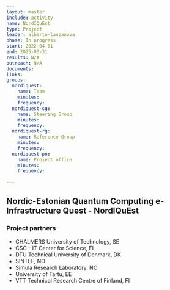 ```yaml
---
layout: master
include: activity
name: NordIQuEst
type: Project
leader: alberto-lanzanova
phase: In progress
start: 2022-04-01
end: 2025-03-31
results: N/A
outreach: N/A
documents:
links:
groups:
  nordiquest:
    name: Team
    minutes: 
    frequency: 
  nordiquest-sg:
    name: Steering Group
    minutes: 
    frequency: 
  nordiquest-rg:
    name: Reference Group
    minutes: 
    frequency: 
  nordiquest-po:
    name: Project office
    minutes:
    frequency: 
     
---
```

## Nordic-Estonian Quantum Computing e-Infrastructure Quest - NordIQuEst

### Project partners

* CHALMERS University of Technology, SE
* CSC - IT Center for Science, FI
* DTU Technical University of Denmark, DK
* SINTEF, NO
* Simula Research Laboratory, NO
* University of Tartu, EE
* VTT Technical Research Centre of Finland, FI
